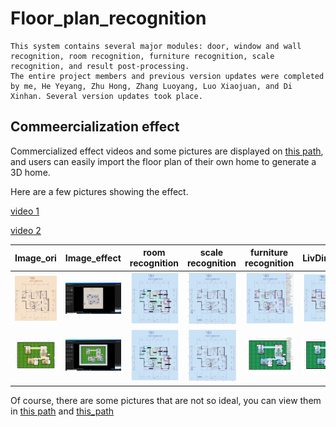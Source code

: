 # Floor_plan_recognition 

```
This system contains several major modules: door, window and wall recognition, room recognition, furniture recognition, scale recognition, and result post-processing.
The entire project members and previous version updates were completed by me, He Yeyang, Zhu Hong, Zhang Luoyang, Luo Xiaojuan, and Di Xinhan. Several version updates took place.
```

## Commeercialization effect

Commercialized effect videos and some pictures are displayed on [this path](./Commercialization_effect), and users can easily import the floor plan of their own home to generate a 3D home.

Here are a few pictures showing the effect.

[video 1](./Commercialization_effect/南京市户型库-house_id_1029233住宅4室2厅1厨2卫2阳台.mp4)

[video 2](./Commercialization_effect/南京市户型库-house_id_1029233住宅4室2厅1厨2卫2阳台.mp4)

| Image_ori                                                    | Image_effect                                                 | room recognition                                             | scale recognition                                            | furniture recognition                                        | LivDinSplit                                                  |
| ------------------------------------------------------------ | ------------------------------------------------------------ | ------------------------------------------------------------ | ------------------------------------------------------------ | ------------------------------------------------------------ | ------------------------------------------------------------ |
| <img src="./Commercialization_effect/南京市户型库-house_id_1029233住宅4室2厅1厨2卫2阳台._ori.png" alt="image" style="zoom:80%;" /> | <img src="./Commercialization_effect/南京市户型库-house_id_1029233住宅4室2厅1厨2卫2阳台.png" alt="image" style="zoom:80%;" /> | <img src="./Demo_api_effect/-house_id_102923342122_room._ori_room.png" alt="image" style="zoom:80%;" /> | <img src="./Demo_api_effect/-house_id_102923342122_scale._ori_scale.png" alt="image" style="zoom:80%;" /> | <img src="./Demo_api_effect/-house_id_102923342122_furniture._ori_furniture.png" alt="image" style="zoom:80%;" /> | <img src="./Demo_api_effect/-house_id_102923342122_livdin._ori_livdin.png" alt="image" style="zoom:80%;" /> |
| <img src="./Commercialization_effect/成都户型库-D户型商业3室2厅2卫._ori.png" alt="image" style="zoom:100%;" /> | <img src="./Commercialization_effect/成都户型库-D户型商业3室2厅2卫.png" alt="image" style="zoom:80%;" /> | <img src="./Demo_api_effect/-house_id_102923342122_room._ori_room.png" alt="image" style="zoom:80%;" /> | <img src="./Demo_api_effect/-house_id_102923342122_scale._ori_scale.png" alt="image" style="zoom:80%;" /> | <img src="./Demo_api_effect/-D322_furniture._ori_furniture.png" alt="image" style="zoom:80%;" /> | <img src="./Demo_api_effect/-D322_liv._ori_liv.png" alt="image" style="zoom:80%;" /> |



Of course, there are some pictures that are not so ideal, you can view them in [this path](./Commercialization_effect/not_so_good/) and [this_path](./Commercialization_effect/not_so_good)